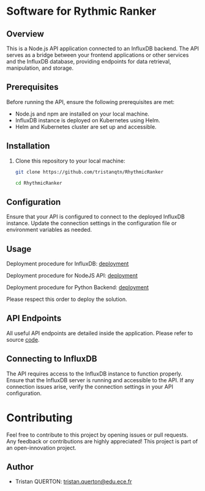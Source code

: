 # Software for Rythmic Ranker

## Overview

This is a Node.js API application connected to an InfluxDB backend. The API serves as a bridge between your frontend applications or other services and the InfluxDB database, providing endpoints for data retrieval, manipulation, and storage.

## Prerequisites

Before running the API, ensure the following prerequisites are met:

- Node.js and npm are installed on your local machine.
- InfluxDB instance is deployed on Kubernetes using Helm.
- Helm and Kubernetes cluster are set up and accessible.

## Installation

1. Clone this repository to your local machine:

   ```bash
   git clone https://github.com/tristanqtn/RhythmicRanker
   ```

   ```bash
   cd RhythmicRanker
   ```

## Configuration

Ensure that your API is configured to connect to the deployed InfluxDB instance. Update the connection settings in the configuration file or environment variables as needed.

## Usage

Deployment procedure for InfluxDB: [deployment](./infra/DEPLOY.md)

Deployment procedure for NodeJS API: [deployment](./api/DEPLOY.md)

Deployment procedure for Python Backend: [deployment](./interface/DEPLOY.md)

Please respect this order to deploy the solution.

## API Endpoints

All useful API endpoints are detailed inside the application. Please refer to source [code](./api/src/index.html).

## Connecting to InfluxDB

The API requires access to the InfluxDB instance to function properly. Ensure that the InfluxDB server is running and accessible to the API. If any connection issues arise, verify the connection settings in your API configuration.

# Contributing

Feel free to contribute to this project by opening issues or pull requests. Any feedback or contributions are highly appreciated! This project is part of an open-innovation project.

## Author

- Tristan QUERTON: tristan.querton@edu.ece.fr
